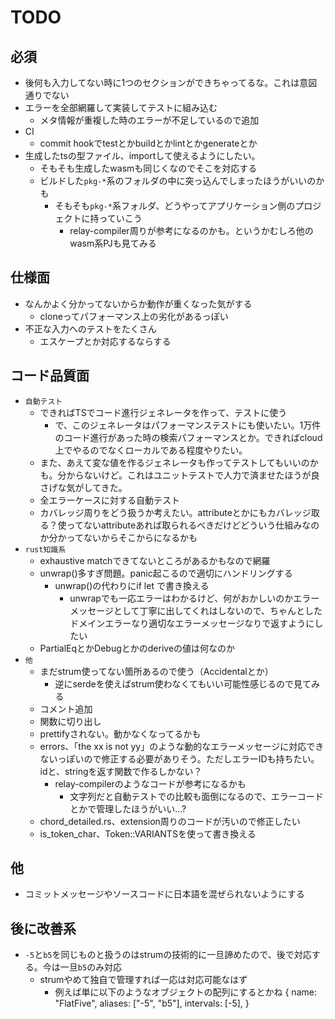 # TODO

## 必須

- 後何も入力してない時に1つのセクションができちゃってるな。これは意図通りでない
- エラーを全部網羅して実装してテストに組み込む
  - メタ情報が重複した時のエラーが不足しているので追加
- CI
  - commit hookでtestとかbuildとかlintとかgenerateとか
- 生成したtsの型ファイル、importして使えるようにしたい。
  - そもそも生成したwasmも同じくなのでそこを対応する
  - ビルドした`pkg-*`系のフォルダの中に突っ込んでしまったほうがいいのかも
    - そもそも`pkg-*`系フォルダ、どうやってアプリケーション側のプロジェクトに持っていこう
      - relay-compiler周りが参考になるのかも。というかむしろ他のwasm系PJも見てみる

## 仕様面

- なんかよく分かってないからか動作が重くなった気がする
  - cloneってパフォーマンス上の劣化があるっぽい
- 不正な入力へのテストをたくさん
  - エスケープとか対応するならする

## コード品質面

- `自動テスト`
  - できればTSでコード進行ジェネレータを作って、テストに使う
    - で、このジェネレータはパフォーマンステストにも使いたい。1万件のコード進行があった時の検索パフォーマンスとか。できればcloud上でやるのでなくローカルである程度やりたい。
  - また、あえて変な値を作るジェネレータも作ってテストしてもいいのかも。分からないけど。これはユニットテストで人力で済ませたほうが良さげな気がしてきた。
  - 全エラーケースに対する自動テスト
  - カバレッジ周りをどう扱うか考えたい。attributeとかにもカバレッジ取る？使ってないattributeあれば取られるべきだけどどういう仕組みなのか分かってないからそこからになるかも
- `rust知識系`
  - exhaustive matchできてないところがあるかもなので網羅
  - unwrap()多すぎ問題。panic起こるので適切にハンドリングする
    - unwrap()の代わりにif let で書き換える
      - unwrapでも一応エラーはわかるけど、何がおかしいのかエラーメッセージとして丁寧に出してくれはしないので、ちゃんとしたドメインエラーなり適切なエラーメッセージなりで返すようにしたい
  - PartialEqとかDebugとかのderiveの値は何なのか
- `他`
  - まだstrum使ってない箇所あるので使う（Accidentalとか）
    - 逆にserdeを使えばstrum使わなくてもいい可能性感じるので見てみる
  - コメント追加
  - 関数に切り出し
  - prettifyされない。動かなくなってるかも
  - errors、「the xx is not yy」のような動的なエラーメッセージに対応できないっぽいので修正する必要がありそう。ただしエラーIDも持ちたい。idと、stringを返す関数で作るしかない？
    - relay-compilerのようなコードが参考になるかも
      - 文字列だと自動テストでの比較も面倒になるので、エラーコードとかで管理したほうがいい…?
  - chord_detailed.rs、extension周りのコードが汚いので修正したい
  - is_token_char、Token::VARIANTSを使って書き換える

## 他

- コミットメッセージやソースコードに日本語を混ぜられないようにする

## 後に改善系

- `-5`と`b5`を同じものと扱うのはstrumの技術的に一旦諦めたので、後で対応する。今は一旦`b5`のみ対応
  - strumやめて独自で管理すれば一応は対応可能なはず
    - 例えば単に以下のようなオブジェクトの配列にするとかね
      {
        name: "FlatFive",
        aliases: ["-5", "b5"],
        intervals: [-5],
      }
